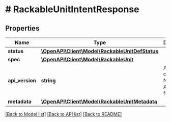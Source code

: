 # # RackableUnitIntentResponse

## Properties

Name | Type | Description | Notes
------------ | ------------- | ------------- | -------------
**status** | [**\OpenAPI\Client\Model\RackableUnitDefStatus**](RackableUnitDefStatus.md) |  | [optional]
**spec** | [**\OpenAPI\Client\Model\RackableUnit**](RackableUnit.md) |  | [optional]
**api_version** | **string** | API Version of the Nutanix v3 API framework. | [default to '3.1.0']
**metadata** | [**\OpenAPI\Client\Model\RackableUnitMetadata**](RackableUnitMetadata.md) |  |

[[Back to Model list]](../../README.md#models) [[Back to API list]](../../README.md#endpoints) [[Back to README]](../../README.md)
